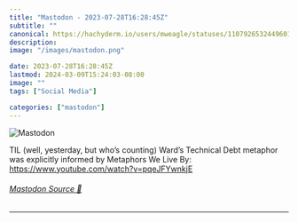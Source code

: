 ```yaml
---
title: "Mastodon - 2023-07-28T16:28:45Z"
subtitle: ""
canonical: https://hachyderm.io/users/mweagle/statuses/110792653244960100
description:
image: "/images/mastodon.png"

date: 2023-07-28T16:28:45Z
lastmod: 2024-03-09T15:24:03-08:00
image: ""
tags: ["Social Media"]

categories: ["mastodon"]
---
```

![Mastodon](/images/mastodon.png)

<p>TIL (well, yesterday, but who’s counting) Ward’s Technical Debt metaphor was explicitly informed by Metaphors We Live By: <a href="https://www.youtube.com/watch?v=pqeJFYwnkjE" target="_blank" rel="nofollow noopener noreferrer" translate="no"><span class="invisible">https://www.</span><span class="ellipsis">youtube.com/watch?v=pqeJFYwnkj</span><span class="invisible">E</span></a></p>


###### [Mastodon Source 🐘](https://hachyderm.io/@mweagle/110792653244960100)

___
